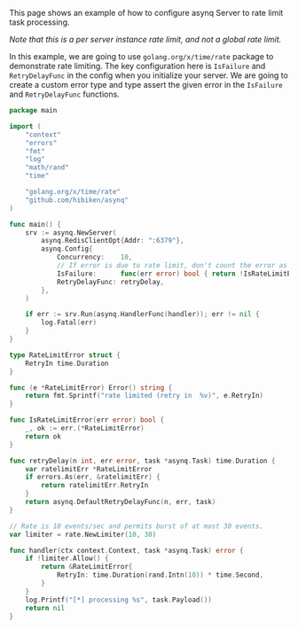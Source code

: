 This page shows an example of how to configure asynq Server to rate limit task processing.

*Note that this is a per server instance rate limit, and not a global rate limit.*

In this example, we are going to use `golang.org/x/time/rate` package to demonstrate rate limiting.
The key configuration here is `IsFailure` and `RetryDelayFunc` in the config when you initialize your server.
We are going to create a custom error type and type assert the given error in the `IsFailure` and `RetryDelayFunc` functions.

```go
package main

import (
    "context"
    "errors"
    "fmt"
    "log"
    "math/rand"
    "time"

    "golang.org/x/time/rate"
    "github.com/hibiken/asynq"
)

func main() {
    srv := asynq.NewServer(
        asynq.RedisClientOpt{Addr: ":6379"},
        asynq.Config{
            Concurrency:    10,
            // If error is due to rate limit, don't count the error as a failure.
            IsFailure:      func(err error) bool { return !IsRateLimitError(err) },
            RetryDelayFunc: retryDelay,
        },
    )

    if err := srv.Run(asynq.HandlerFunc(handler)); err != nil {
        log.Fatal(err)
    }
}

type RateLimitError struct {
    RetryIn time.Duration
}

func (e *RateLimitError) Error() string {
    return fmt.Sprintf("rate limited (retry in  %v)", e.RetryIn)
}

func IsRateLimitError(err error) bool {
    _, ok := err.(*RateLimitError)
    return ok
}

func retryDelay(n int, err error, task *asynq.Task) time.Duration {
    var ratelimitErr *RateLimitError
    if errors.As(err, &ratelimitErr) {
        return ratelimitErr.RetryIn
    }
    return asynq.DefaultRetryDelayFunc(n, err, task)
}

// Rate is 10 events/sec and permits burst of at most 30 events.
var limiter = rate.NewLimiter(10, 30)

func handler(ctx context.Context, task *asynq.Task) error {
    if !limiter.Allow() {
        return &RateLimitError{
            RetryIn: time.Duration(rand.Intn(10)) * time.Second,
        }
    }
    log.Printf("[*] processing %s", task.Payload())
    return nil
}
```